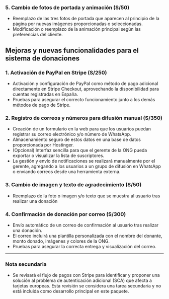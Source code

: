 
### 5. Cambio de fotos de portada y animación (S/50) 
- Reemplazo de las tres fotos de portada que aparecen al principio de la página por nuevas imágenes proporcionadas o seleccionadas.
- Modificación o reemplazo de la animación principal según las preferencias del cliente.


## Mejoras y nuevas funcionalidades para el sistema de donaciones

### 1. Activación de PayPal en Stripe (S/250) 
- Activación y configuración de PayPal como método de pago adicional directamente en Stripe Checkout, aprovechando la disponibilidad para cuentas registradas en España.
- Pruebas para asegurar el correcto funcionamiento junto a los demás métodos de pago de Stripe.

### 2. Registro de correos y números para difusión manual (S/350) 
- Creación de un formulario en la web para que los usuarios puedan registrar su correo electrónico y/o número de WhatsApp.
- Almacenamiento seguro de estos datos en una base de datos proporcionada por Hostinger.
- (Opcional) Interfaz sencilla para que el gerente de la ONG pueda exportar o visualizar la lista de suscriptores.
- La gestión y envío de notificaciones se realizará manualmente por el gerente, agregando a los usuarios a un grupo de difusión en WhatsApp o enviando correos desde una herramienta externa.

### 3. Cambio de imagen y texto de agradecimiento (S/50)
- Reemplazo de la foto o imagen y/o texto que se muestra al usuario tras realizar una donación

### 4. Confirmación de donación por correo (S/300)
- Envío automático de un correo de confirmación al usuario tras realizar una donación.
- El correo incluirá una plantilla personalizada con el nombre del donante, monto donado, imágenes y colores de la ONG.
- Pruebas para asegurar la correcta entrega y visualización del correo.

---

### Nota secundaria

- Se revisará el flujo de pagos con Stripe para identificar y proponer una solución al problema de autenticación adicional (SCA) que afecta a tarjetas europeas. Esta revisión se considera una tarea secundaria y no está incluida como desarrollo principal en este paquete.
